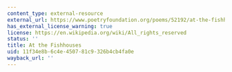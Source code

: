 ```yaml
---
content_type: external-resource
external_url: https://www.poetryfoundation.org/poems/52192/at-the-fishhouses
has_external_license_warning: true
license: https://en.wikipedia.org/wiki/All_rights_reserved
status: ''
title: At the Fishhouses
uid: 11f34e8b-6c4e-4507-81c9-326b4cb4fa0e
wayback_url: ''
---
```

